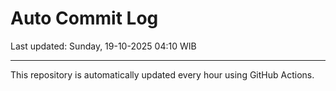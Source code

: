 # Auto Commit Log

Last updated: Sunday, 19-10-2025 04:10 WIB

---

This repository is automatically updated every hour using GitHub Actions.
